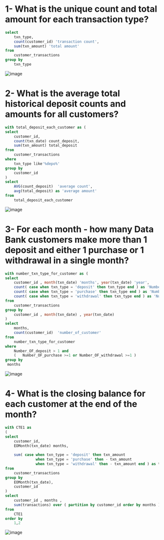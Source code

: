 # 1- What is the unique count and total amount for each transaction type?
```SQL
select 
	txn_type,
	count(customer_id) 'transaction count',
	sum(txn_amount) 'total amount'
from 
	customer_transactions
group by
	txn_type
```
![image](https://github.com/mostafa-khairy/8-Week-SQL-Challenge-/assets/87584678/08cdcb88-812f-4b89-afd4-9dd6c3fae139)


# 2- What is the average total historical deposit counts and amounts for all customers?
```sql
with total_deposit_each_customer as (
select 
	customer_id,
	count(txn_date) count_deposit,
	sum(txn_amount) total_deposit
from 
	customer_transactions
where 
	txn_type like'%depo%'
group by
	customer_id
)
select 
	AVG(count_deposit)  'average count',
	avg(total_deposit) as 'average amount'
from 
	total_deposit_each_customer 
```

![image](https://github.com/mostafa-khairy/8-Week-SQL-Challenge-/assets/87584678/dab6774b-5dc0-43d1-a23c-7dc3a5b3b9b4)

# 3- For each month - how many Data Bank customers make more than 1 deposit and either 1 purchase or 1 withdrawal in a single month?
```sql
with number_txn_type_for_customer as (
select
	customer_id , month(txn_date) 'months', year(txn_date) 'year',
	count( case when txn_type = 'deposit' then txn_type end ) as 'Number_OF_deposit',
	count( case when txn_type = 'purchase' then txn_type end ) as 'Number_OF_purchase',
	count( case when txn_type = 'withdrawal' then txn_type end ) as 'Number_OF_withdrawal'
from 
	customer_transactions
group by 
	customer_id , month(txn_date) , year(txn_date)
)
select 
	months,
	count(customer_id)	'number_of_customer'
from 
	number_txn_type_for_customer
where 
	Number_OF_deposit > 1 and
	(	Number_OF_purchase >=1 or Number_OF_withdrawal >=1 )
group by 
 months
```
![image](https://github.com/mostafa-khairy/8-Week-SQL-Challenge-/assets/87584678/4ab82fcf-e31b-40b4-b27c-9db00bc2f006)


# 4- What is the closing balance for each customer at the end of the month?
```SQL
with CTE1 as
(
select 
	customer_id,
	EOMonth(txn_date) months,
	
	sum( case when txn_type = 'deposit' then txn_amount
			  when txn_type = 'purchase' then - txn_amount 
			  when txn_type = 'withdrawal' then - txn_amount end ) as transactions
from 
	customer_transactions
group by 	
	EOMonth(txn_date),
	customer_id
)
select 
	customer_id , months ,
	sum(transactions) over ( partition by customer_id order by months ) as closing_balance
from  
	CTE1
order by
	1,2 
```

![image](https://github.com/mostafa-khairy/8-Week-SQL-Challenge-/assets/87584678/f0d8b6c5-9878-403c-aff2-2ad0f2dd9061)


























































